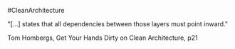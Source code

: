 #CleanArchitecture

"[...] states that all dependencies between those layers must point inward."

Tom Hombergs, Get Your Hands Dirty on Clean Architecture, p21
